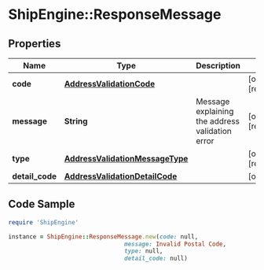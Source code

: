 # ShipEngine::ResponseMessage

## Properties

Name | Type | Description | Notes
------------ | ------------- | ------------- | -------------
**code** | [**AddressValidationCode**](AddressValidationCode.md) |  | [optional] [readonly] 
**message** | **String** | Message explaining the address validation error | [optional] [readonly] 
**type** | [**AddressValidationMessageType**](AddressValidationMessageType.md) |  | [optional] [readonly] 
**detail_code** | [**AddressValidationDetailCode**](AddressValidationDetailCode.md) |  | [optional] 

## Code Sample

```ruby
require 'ShipEngine'

instance = ShipEngine::ResponseMessage.new(code: null,
                                 message: Invalid Postal Code,
                                 type: null,
                                 detail_code: null)
```


